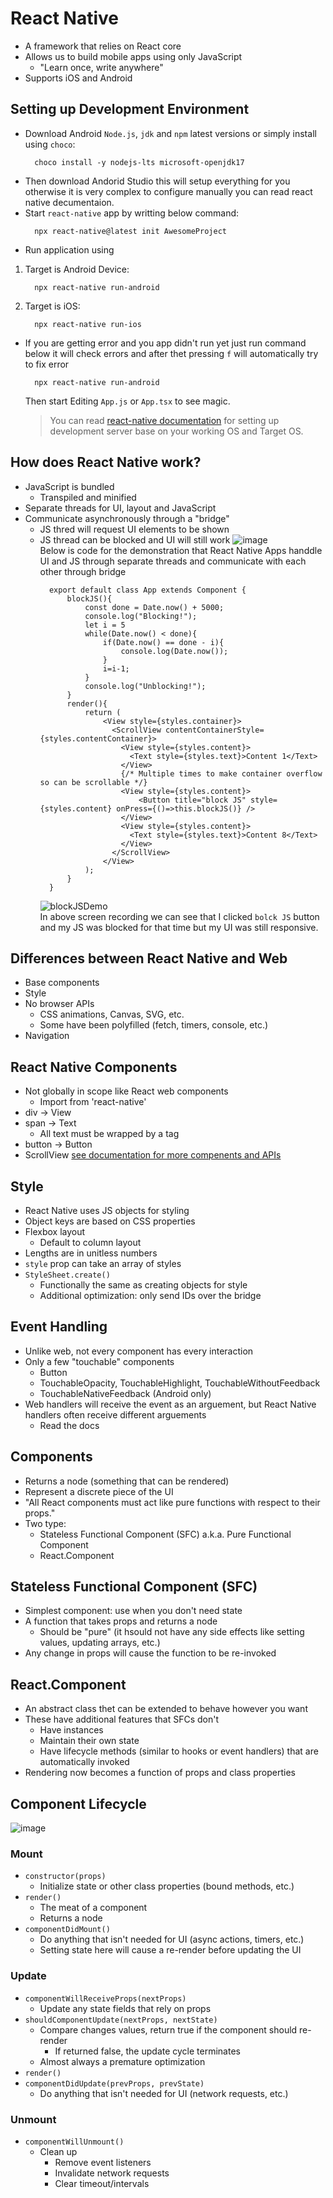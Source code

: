 # React Native
  - A framework that relies on React core
  - Allows us to build mobile apps using only JavaScript
    - "Learn once, write anywhere"
  - Supports iOS and Android

## Setting up Development Environment
  - Download Android `Node.js`, `jdk` and `npm` latest versions or simply install using `choco`:
    ```
      choco install -y nodejs-lts microsoft-openjdk17
    ```
  - Then download Andorid Studio this will setup everything for you otherwise it is very complex to configure manually you can read react native decumentaion.
  - Start `react-native` app by writting below command:
    ```
      npx react-native@latest init AwesomeProject
    ```
  - Run application using
  1. Target is Android Device:
      ```
        npx react-native run-android
      ```
  2. Target is iOS:
      ```
        npx react-native run-ios
      ```
  - If you are getting error and you app didn't run yet just run command below it will check errors and after thet pressing `f` will automatically try to fix error
    ```
      npx react-native run-android
    ```
    Then start Editing `App.js` or `App.tsx` to see magic.
    > You can read [react-native documentation](https://reactnative.dev/docs/environment-setup?guide=native) for setting up development server base on your working OS and Target OS. <br/>

    
## How does React Native work?
  - JavaScript is bundled
    - Transpiled and minified
  - Separate threads for UI, layout and JavaScript
  - Communicate asynchronously through a "bridge"
    - JS thred will request UI elements to be shown
    - JS thread can be blocked and UI will still work
      ![image](https://github.com/ak5154639/Mobile-App-Development-with-ReactNative/assets/60311459/42ae2269-afe4-48d8-b161-a0f9d1f8a02a) <br/>
      Below is code for the demonstration that React Native Apps handdle UI and JS through separate threads and communicate with each other through bridge
      ```
        export default class App extends Component {
            blockJS(){
                const done = Date.now() + 5000;
                console.log("Blocking!");
                let i = 5
                while(Date.now() < done){
                    if(Date.now() == done - i){
                        console.log(Date.now());
                    }
                    i=i-1;
                }
                console.log("Unblocking!");
            }
            render(){
                return (
                    <View style={styles.container}>
                      <ScrollView contentContainerStyle={styles.contentContainer}>
                        <View style={styles.content}>
                          <Text style={styles.text}>Content 1</Text>
                        </View> 
                        {/* Multiple times to make container overflow so can be scrollable */}
                        <View style={styles.content}>
                            <Button title="block JS" style={styles.content} onPress={()=>this.blockJS()} />
                        </View>        
                        <View style={styles.content}>
                          <Text style={styles.text}>Content 8</Text>
                        </View>
                      </ScrollView>
                    </View>
                );
            }
        }
      ```
      ![blockJSDemo](https://github.com/ak5154639/Mobile-App-Development-with-ReactNative/assets/60311459/42e22a21-ed8b-4880-9756-74a15905fb13) <br/>
      In above screen recording we can see that I clicked `bolck JS` button and my JS was blocked for that time but my UI was still responsive.




## Differences between React Native and Web
  - Base components
  - Style
  - No browser APIs
    - CSS animations, Canvas, SVG, etc.
    - Some have been polyfilled (fetch, timers, console, etc.)
  - Navigation

## React Native Components
  - Not globally in scope like React web components
    - Import from 'react-native'
  - div -> View
  - span -> Text
    - All text must be wrapped by a <Text /> tag
  - button -> Button
  - ScrollView
    [see documentation for more compenents and APIs](https://facebook.github.io/react-native/docs/components-and-apis.html)

## Style
  - React Native uses JS objects for styling
  - Object keys are based on CSS properties
  - Flexbox layout
    - Default to column layout
  - Lengths are in unitless numbers
  - `style` prop can take an array of styles
  - `StyleSheet.create()`
    - Functionally the same as creating objects for style
    - Additional optimization: only send IDs over the bridge

## Event Handling
  - Unlike web, not every component has every interaction
  - Only a few "touchable" components
    - Button
    - TouchableOpacity, TouchableHighlight, TouchableWithoutFeedback
    - TouchableNativeFeedback (Android only)
  - Web handlers will receive the event as an arguement, but React Native handlers often receive different arguements
    - Read the docs

## Components
  - Returns a node (something that can be rendered)
  - Represent a discrete piece of the UI
  - "All React components must act like pure functions with respect to their props."
  - Two type:
    - Stateless Functional Component (SFC) a.k.a. Pure Functional Component
    - React.Component

## Stateless Functional Component (SFC)
  - Simplest component: use when you don't need state
  - A function that takes props and returns a node
    - Should be "pure" (it hsould not have any side effects like setting values, updating arrays, etc.)
  - Any change in props will cause the function to be re-invoked

## React.Component
  - An abstract class thet can be extended to behave however you want
  - These have additional features that SFCs don't
    - Have instances
    - Maintain their own state
    - Have lifecycle methods (similar to hooks or event handlers) that are automatically invoked
  - Rendering now becomes a function of props and class properties

## Component Lifecycle
  ![image](https://github.com/ak5154639/Mobile-App-Development-with-ReactNative/assets/60311459/af0f84d7-a8cc-4f2c-8013-9c3dce2aa740)
### Mount
  - `constructor(props)`
    - Initialize state or other class properties (bound methods, etc.)
  - `render()`
    - The meat of a component
    - Returns a node
  - `componentDidMount()`
    - Do anything that isn't needed for UI (async actions, timers, etc.)
    - Setting state here will cause a re-render before updating the UI
### Update
  - `componentWillReceiveProps(nextProps)`
    - Update any state fields that rely on props
  - `shouldComponentUpdate(nextProps, nextState)`
    - Compare changes values, return true if the component should re-render
      - If returned false, the update cycle terminates
    - Almost always a premature optimization
  - `render()`
  - `componentDidUpdate(prevProps, prevState)`
    - Do anything that isn't needed for UI (network requests, etc.)
### Unmount
  - `componentWillUnmount()`
    - Clean up
      - Remove event listeners
      - Invalidate network requests
      - Clear timeout/intervals
